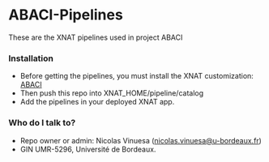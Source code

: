 # ABACI-Pipelines #

These are the XNAT pipelines used in project ABACI

### Installation ###

* Before getting the pipelines, you must install the XNAT customization: [ABACI](https://bitbucket.org/nvinuesa/abaci)
* Then push this repo into XNAT_HOME/pipeline/catalog
* Add the pipelines in your deployed XNAT app.


### Who do I talk to? ###

* Repo owner or admin: Nicolas Vinuesa (nicolas.vinuesa@u-bordeaux.fr)
* GIN UMR-5296, Université de Bordeaux.
